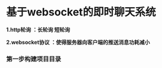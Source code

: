 #  基于websocket的即时聊天系统

**1.http轮询 ：长轮询 短轮询**

**2.websocket协议 ：使得服务器向客户端的推送消息功耗减小**





### 第一步构建项目目录

